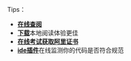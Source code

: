 
Tips：

 - [**在线查阅**](https://github.com/zwping-win/RESOURCES/blob/master/android/%E6%96%87%E6%A1%A3/%E9%98%BF%E9%87%8C%E5%AE%89%E5%8D%93%E6%89%8B%E5%86%8C.pdf)
 - [**下载**](https://raw.githubusercontent.com/zwping-win/RESOURCES/master/android/%E6%96%87%E6%A1%A3/%E9%98%BF%E9%87%8C%E5%AE%89%E5%8D%93%E6%89%8B%E5%86%8C.pdf)本地阅读体验更佳
 - [**在线考试获取阿里证书**](https://edu.aliyun.com/certification/cldt02?spm=a2c4e.11153959.blogcont69327.8.3d572b13a4Ay0g)
 - [**ide插件**](https://github.com/alibaba/p3c)在线监测你的代码是否符合规范


